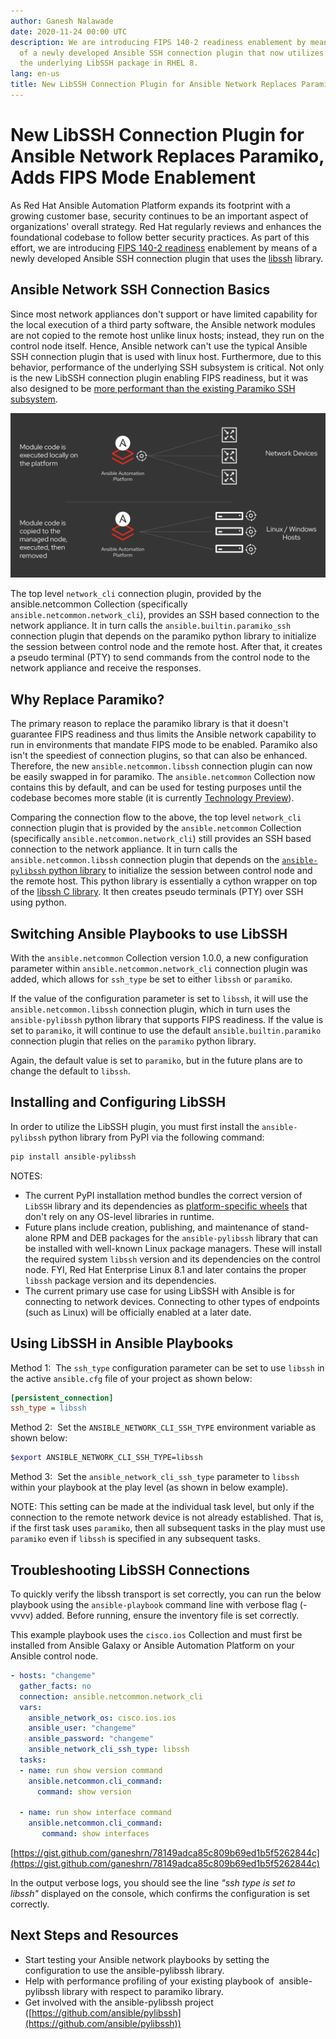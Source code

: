 ```yaml
---
author: Ganesh Nalawade
date: 2020-11-24 00:00 UTC
description: We are introducing FIPS 140-2 readiness enablement by means
  of a newly developed Ansible SSH connection plugin that now utilizes
  the underlying LibSSH package in RHEL 8.
lang: en-us
title: New LibSSH Connection Plugin for Ansible Network Replaces Paramiko, Adds FIPS Mode Enablement
---
```


# New LibSSH Connection Plugin for Ansible Network Replaces Paramiko, Adds FIPS Mode Enablement

As Red Hat Ansible Automation Platform expands its footprint with a
growing customer base, security continues to be an important aspect of
organizations' overall strategy. Red Hat regularly reviews and enhances
the foundational codebase to follow better security practices. As part
of this effort, we are introducing [FIPS 140-2
readiness](https://www.sdxcentral.com/security/definitions/what-does-mean-fips-compliant/)
enablement by means of a newly developed Ansible SSH connection plugin
that uses the [libssh](https://www.libssh.org/) library.

## Ansible Network SSH Connection Basics

Since most network appliances don't support or have limited capability
for the local execution of a third party software, the Ansible network
modules are not copied to the remote host unlike linux hosts; instead,
they run on the control node itself. Hence, Ansible network can't use
the typical Ansible SSH connection plugin that is used with linux host.
Furthermore, due to this behavior, performance of the underlying SSH
subsystem is critical. Not only is the new LibSSH connection plugin
enabling FIPS readiness, but it was also designed to be
[more performant than the existing Paramiko SSH subsystem](https://elegantnetwork.github.io/posts/comparing-ssh/).

![diagram of module code execution](/images/posts/archive/module-code-execution-diagram.png)

The top level `network_cli` connection
plugin, provided by the ansible.netcommon Collection (specifically
`ansible.netcommon.network_cli`), provides an SSH based connection to the
network appliance. It in turn calls the `ansible.builtin.paramiko_ssh`
connection plugin that depends on the paramiko python library to
initialize the session between control node and the remote host. After
that, it creates a pseudo terminal (PTY) to send commands from the
control node to the network appliance and receive the responses.

## Why Replace Paramiko?

The primary reason to replace the paramiko library is that it doesn't
guarantee FIPS readiness and thus limits the Ansible network capability
to run in environments that mandate FIPS mode to be enabled. Paramiko
also isn't the speediest of connection plugins, so that can also be
enhanced. Therefore, the new `ansible.netcommon.libssh` connection plugin
can now be easily swapped in for paramiko. The `ansible.netcommon`
Collection now contains this by default, and can be used for testing
purposes until the codebase becomes more stable (it is currently
[Technology Preview](https://access.redhat.com/solutions/21101)).

Comparing the connection flow to the above, the top level
`network_cli` connection plugin that is provided by the `ansible.netcommon` Collection
(specifically `ansible.netcommon.network_cli`) still provides an SSH based
connection to the network appliance. It in turn calls the
`ansible.netcommon.libssh` connection plugin that depends on the
[`ansible-pylibssh` python library](https://pypi.org/project/ansible-pylibssh/)
to initialize the session between control node and the remote host. This
python library is essentially a cython wrapper on top of the
[libssh C library](https://www.libssh.org/). It then creates pseudo terminals
(PTY) over SSH using python.

## Switching Ansible Playbooks to use LibSSH

With the `ansible.netcommon` Collection version 1.0.0, a new configuration
parameter within `ansible.netcommon.network_cli` connection plugin was
added, which allows for `ssh_type` be set to either `libssh` or `paramiko`. 

If the value of the configuration parameter is set to `libssh`, it will use the
`ansible.netcommon.libssh` connection plugin, which in turn uses the
`ansible-pylibssh` python library that supports FIPS readiness. If the
value is set to `paramiko`, it will continue to use the default
`ansible.builtin.paramiko` connection plugin that relies on the
`paramiko` python library. 

Again, the default value is set to `paramiko`, but in the future plans are
to change the default to `libssh`.

## Installing and Configuring LibSSH

In order to utilize the LibSSH plugin, you must first install the
`ansible-pylibssh` python library from PyPI via the following command:

```bash
pip install ansible-pylibssh
```

NOTES:

-   The current PyPI installation method bundles the correct version of
    `LibSSH` library and its dependencies as [platform-specific
    wheels](https://packaging.python.org/glossary/#term-Built-Distribution)
    that don't rely on any OS-level libraries in runtime.
-   Future plans include creation, publishing, and maintenance of
    stand-alone RPM and DEB packages for the `ansible-pylibssh` library
    that can be installed with well-known Linux package managers. These
    will install the required system `libssh` version and its dependencies
    on the control node. FYI, Red Hat Enterprise Linux 8.1 and later
    contains the proper `libssh` package version and its dependencies.
-   The current primary use case for using LibSSH with Ansible is for
    connecting to network devices. Connecting to other types of
    endpoints (such as Linux) will be officially enabled at a later
    date.

## Using LibSSH in Ansible Playbooks

Method 1:  The `ssh_type` configuration parameter can be set to use
`libssh` in the active `ansible.cfg` file of your project as shown below:

```ini
[persistent_connection]
ssh_type = libssh
```

Method 2:  Set the `ANSIBLE_NETWORK_CLI_SSH_TYPE` environment variable as shown below:

```bash
$export ANSIBLE_NETWORK_CLI_SSH_TYPE=libssh
```

Method 3:  Set the `ansible_network_cli_ssh_type` parameter to `libssh`
within your playbook at the play level (as shown in below example).

NOTE: This setting can be made at the individual task level, but only if
the connection to the remote network device is not already established.
That is, if the first task uses `paramiko`, then all subsequent tasks in
the play must use `paramiko` even if `libssh` is specified in any subsequent
tasks.

## Troubleshooting LibSSH Connections

To quickly verify the libssh transport is set correctly, you can run the
below playbook using the `ansible-playbook` command line with verbose flag
(-vvvv) added. Before running, ensure the inventory file is set correctly.

This example playbook uses the `cisco.ios` Collection and must first be
installed from Ansible Galaxy or Ansible Automation Platform on your
Ansible control node.

```yaml
- hosts: "changeme"
  gather_facts: no
  connection: ansible.netcommon.network_cli
  vars:
    ansible_network_os: cisco.ios.ios
    ansible_user: "changeme"
    ansible_password: "changeme"
    ansible_network_cli_ssh_type: libssh
  tasks:
  - name: run show version command
    ansible.netcommon.cli_command:
      command: show version

  - name: run show interface command
    ansible.netcommon.cli_command:
       command: show interfaces
```

[https://gist.github.com/ganeshrn/78149adca85c809b69ed1b5f5262844c](https://gist.github.com/ganeshrn/78149adca85c809b69ed1b5f5262844c)

In the output verbose logs, you should see the line *"ssh type is set to libssh"* displayed on the console, which confirms the configuration is
set correctly.

## Next Steps and Resources

-   Start testing your Ansible network playbooks by setting the
    configuration to use the ansible-pylibssh library.
-   Help with performance profiling of your existing playbook of 
    ansible-pylibssh library with respect to paramiko library.
-   Get involved with the ansible-pylibssh project
    ([https://github.com/ansible/pylibssh](https://github.com/ansible/pylibssh))
